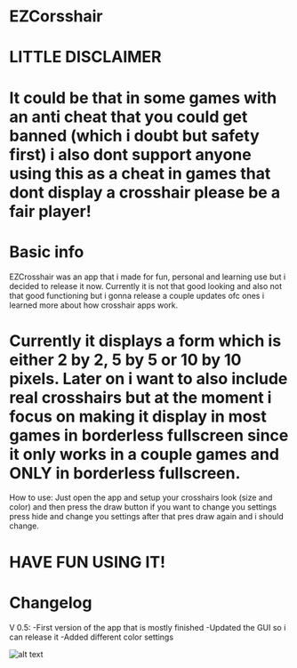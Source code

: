 # EZCorsshair
LITTLE DISCLAIMER
=================
It could be that in some games with an anti cheat that you could get banned (which i doubt but safety first) i also 
dont support anyone using this as a cheat in games
that dont display a crosshair please be a fair player!
======================================================

Basic info
==========
EZCrosshair was an app that i made for fun, personal and learning use but i decided to release it now.
Currently it is not that good looking and also not that good functioning but i gonna release a couple updates ofc 
ones i learned more about how crosshair apps work.

Currently it displays a form which is either 2 by 2, 5 by 5 or 10 by 10 pixels. Later on i want to also include real crosshairs but at the moment
i focus on making it display in most games in borderless fullscreen since it only works in a couple games and ONLY in borderless fullscreen.
=============================================================================
How to use:
Just open the app and setup your crosshairs look (size and color) and then press the draw button if you want to change you settings press hide
and change you settings after that pres draw again and i should change.

HAVE FUN USING IT!
==================

Changelog
=========
V 0.5:
-First version of the app that is mostly finished 
-Updated the GUI so i can release it
-Added different color settings

![alt text](https://i.ibb.co/tzXG9Q3/EZCrosshair-0-5-GUI.jpg)


